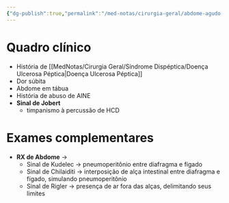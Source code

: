 ```yaml
---
{"dg-publish":true,"permalink":"/med-notas/cirurgia-geral/abdome-agudo-perfurativo/","tags":["review"]}
---
```


# Quadro clínico
- História de [[MedNotas/Cirurgia Geral/Síndrome Dispéptica/Doença Ulcerosa Péptica\|Doença Ulcerosa Péptica]]
- Dor súbita
- Abdome em tábua
- História de abuso de AINE
- **Sinal de Jobert**
	- timpanismo à percussão de HCD

# Exames complementares
- **RX de Abdome** -> 
	- Sinal de Kudelec -> pneumoperitônio entre diafragma e fígado
	- Sinal de Chilaiditi -> interposição de alça intestinal entre diafragma e fígado, simulando pneumoperitônio
	- Sinal de Rigler -> presença de ar fora das alças, delimitando seus limites